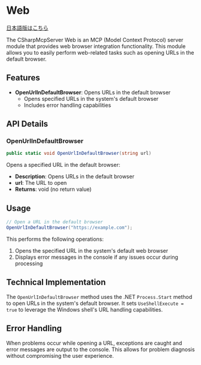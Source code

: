 ﻿# Web

[日本語版はこちら](README.ja.md)

The CSharpMcpServer Web is an MCP (Model Context Protocol) server module that provides web browser integration functionality. This module allows you to easily perform web-related tasks such as opening URLs in the default browser.

## Features

- **OpenUrlInDefaultBrowser**: Opens URLs in the default browser
  - Opens specified URLs in the system's default browser
  - Includes error handling capabilities

## API Details

### OpenUrlInDefaultBrowser

```csharp
public static void OpenUrlInDefaultBrowser(string url)
```

Opens a specified URL in the default browser:
- **Description**: Opens URLs in the default browser
- **url**: The URL to open
- **Returns**: void (no return value)

## Usage

```csharp
// Open a URL in the default browser
OpenUrlInDefaultBrowser("https://example.com");
```

This performs the following operations:

1. Opens the specified URL in the system's default web browser
2. Displays error messages in the console if any issues occur during processing

## Technical Implementation

The `OpenUrlInDefaultBrowser` method uses the .NET `Process.Start` method to open URLs in the system's default browser. It sets `UseShellExecute = true` to leverage the Windows shell's URL handling capabilities.

## Error Handling

When problems occur while opening a URL, exceptions are caught and error messages are output to the console. This allows for problem diagnosis without compromising the user experience.